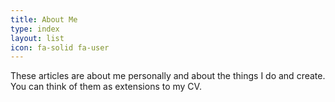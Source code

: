 ```yaml
---
title: About Me
type: index
layout: list
icon: fa-solid fa-user
---
```

These articles are about me personally and about the things I do and create. You can think of them as extensions to my CV.
